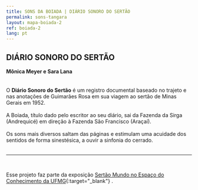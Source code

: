 ```yaml
---
title: SONS DA BOIADA | DIÁRIO SONORO DO SERTÃO
permalink: sons-tangara
layout: mapa-boiada-2
ref: boiada-2
lang: pt
---
```


## DIÁRIO SONORO DO SERTÃO
**Mônica Meyer e Sara Lana**
<br><br><br>
O **Diário Sonoro do Sertão** é um registro documental baseado no trajeto e nas anotações de Guimarães Rosa em sua viagem ao sertão de Minas Gerais em 1952. 
<br><br>
A Boiada, título dado pelo escritor ao seu diário, sai da Fazenda da Sirga (Andrequicé) em direção à Fazenda São Francisco (Araçaí). 
<br><br>
Os sons mais diversos  saltam das páginas e estimulam uma acuidade dos sentidos de forma sinestésica, a ouvir a sinfonia do cerrado.
<br><br>

<hr>

<br>

Esse projeto faz parte da exposição [Sertão Mundo no Espaço do Conhecimento da UFMG](http://exposicaosertaomundo.com.br/){:target="_blank"} .
